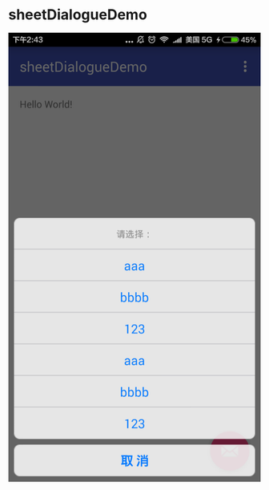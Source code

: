 # sheetDialogueDemo

![sheetDialogueDemo](https://github.com/bajian/sheetDialogueDemo/blob/master/device-2015-12-08-144336.png)
